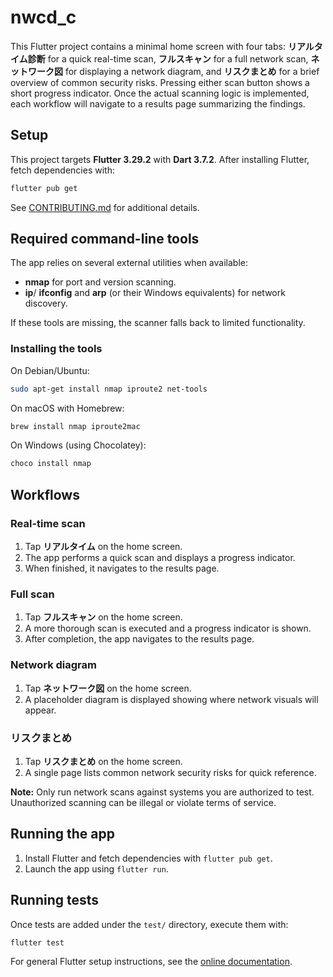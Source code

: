 # nwcd_c

This Flutter project contains a minimal home screen with four tabs:
**リアルタイム診断** for a quick real-time scan, **フルスキャン** for a full
network scan, **ネットワーク図** for displaying a network diagram, and
**リスクまとめ** for a brief overview of common security risks.
Pressing either scan button shows a short progress indicator. Once the
actual scanning logic is implemented, each workflow will navigate to a results
page summarizing the findings.

## Setup

This project targets **Flutter 3.29.2** with **Dart 3.7.2**. After installing
Flutter, fetch dependencies with:

```bash
flutter pub get
```

See [CONTRIBUTING.md](CONTRIBUTING.md) for additional details.

## Required command-line tools

The app relies on several external utilities when available:

- **nmap** for port and version scanning.
- **ip**/ **ifconfig** and **arp** (or their Windows equivalents) for network discovery.

If these tools are missing, the scanner falls back to limited functionality.

### Installing the tools

On Debian/Ubuntu:

```bash
sudo apt-get install nmap iproute2 net-tools
```

On macOS with Homebrew:

```bash
brew install nmap iproute2mac
```

On Windows (using Chocolatey):

```powershell
choco install nmap
```

## Workflows

### Real-time scan
1. Tap **リアルタイム** on the home screen.
2. The app performs a quick scan and displays a progress indicator.
3. When finished, it navigates to the results page.

### Full scan
1. Tap **フルスキャン** on the home screen.
2. A more thorough scan is executed and a progress indicator is shown.
3. After completion, the app navigates to the results page.

### Network diagram
1. Tap **ネットワーク図** on the home screen.
2. A placeholder diagram is displayed showing where network visuals will appear.

### リスクまとめ
1. Tap **リスクまとめ** on the home screen.
2. A single page lists common network security risks for quick reference.

**Note:** Only run network scans against systems you are authorized to test.
Unauthorized scanning can be illegal or violate terms of service.

## Running the app
1. Install Flutter and fetch dependencies with `flutter pub get`.
2. Launch the app using `flutter run`.

## Running tests
Once tests are added under the `test/` directory, execute them with:

```bash
flutter test
```

For general Flutter setup instructions, see the [online documentation](https://docs.flutter.dev/).
